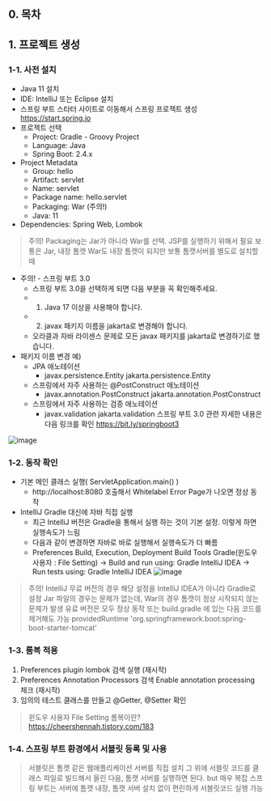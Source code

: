 ## 0. 목차

## 1. 프로젝트 생성
### 1-1. 사전 설치
- Java 11 설치
- IDE: IntelliJ 또는 Eclipse 설치
- 스프링 부트 스타터 사이트로 이동해서 스프링 프로젝트 생성 https://start.spring.io
- 프로젝트 선택
  - Project: Gradle - Groovy Project
  - Language: Java
  - Spring Boot: 2.4.x
- Project Metadata
  - Group: hello
  - Artifact: servlet
  - Name: servlet
  - Package name: hello.servlet
  - Packaging: War (주의!)
  - Java: 11
- Dependencies: Spring Web, Lombok
> 주의!
> Packaging는 Jar가 아니라 War를 선택. JSP를 실행하기 위해서 필요
> 보통은 Jar, 내장 톰캣
> War도 내장 톰캣이 되지만 보통 톰캣서버를 별도로 설치할 때
- 주의! - 스프링 부트 3.0
  - 스프링 부트 3.0을 선택하게 되면 다음 부분을 꼭 확인해주세요.
  - 1. Java 17 이상을 사용해야 합니다.
  - 2. javax 패키지 이름을 jakarta로 변경해야 합니다.
  - 오라클과 자바 라이센스 문제로 모든 javax 패키지를 jakarta로 변경하기로 했습니다.
- 패키지 이름 변경 예)
  - JPA 애노테이션
    - javax.persistence.Entity jakarta.persistence.Entity
  - 스프링에서 자주 사용하는 @PostConstruct 애노테이션
    - javax.annotation.PostConstruct jakarta.annotation.PostConstruct
  - 스프링에서 자주 사용하는 검증 애노테이션
    - javax.validation jakarta.validation
스프링 부트 3.0 관련 자세한 내용은 다음 링크를 확인 https://bit.ly/springboot3

![image](https://user-images.githubusercontent.com/109258397/223339190-ce1cb3ac-9c1a-40cb-8472-19db3ff9360c.png)

### 1-2. 동작 확인
- 기본 메인 클래스 실행( ServletApplication.main() )
  - http://localhost:8080 호출해서 Whitelabel Error Page가 나오면 정상 동작
- IntelliJ Gradle 대신에 자바 직접 실행
  - 최근 IntelliJ 버전은 Gradle을 통해서 실행 하는 것이 기본 설정. 이렇게 하면 실행속도가 느림
  - 다음과 같이 변경하면 자바로 바로 실행해서 실행속도가 더 빠름
  - Preferences Build, Execution, Deployment Build Tools Gradle(윈도우 사용자 : File Setting)
  -> Build and run using: Gradle IntelliJ IDEA
  -> Run tests using: Gradle IntelliJ IDEA
  ![image](https://user-images.githubusercontent.com/109258397/223883524-c40d9de5-3911-4cbf-9915-08405de98714.png)
> 주의!
> IntelliJ 무료 버전의 경우 해당 설정을 IntelliJ IDEA가 아니라 Gradle로 설정
> Jar 파일의 경우는 문제가 없는데, War의 경우 톰캣이 정상 시작되지 않는 문제가 발생
> 유료 버전은 모두 정상 동작
> 또는 build.gradle 에 있는 다음 코드를 제거해도 가능
> providedRuntime 'org.springframework.boot:spring-boot-starter-tomcat'

### 1-3. 룸복 적용
1. Preferences plugin lombok 검색 실행 (재시작)
2. Preferences Annotation Processors 검색 Enable annotation processing 체크 (재시작)
3. 임의의 테스트 클래스를 만들고 @Getter, @Setter 확인
> 윈도우 사용자
> File Setting
> 롬복이란? https://cheershennah.tistory.com/183

### 1-4. 스프링 부트 환경에서 서블릿 등록 및 사용
> 서블릿은 톰캣 같은 웹애플리케이션 서버를 직접 설치
> 그 위에 서블릿 코드를 클래스 파일로 빌드해서 올린 다음, 톰캣 서버를 실행하면 된다. but 매우 복잡
> 스프링 부트는 서버에 톰캣 내장, 톰캣 서버 설치 없이 편린하게 서블릿코드 실행 가능
 